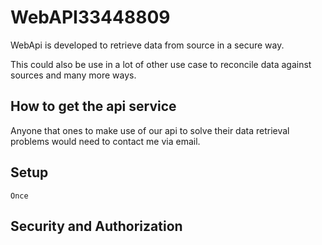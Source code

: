 # WebAPI33448809

WebApi is developed to retrieve data from source in a secure way.

This could also be use in a lot of other use case to reconcile data against sources and many more ways.

## How to get the api service
  Anyone that ones to make use of our api to solve their data retrieval problems would need to contact me via email.
  
## Setup 
    Once 
  
## Security and Authorization

 
